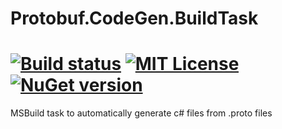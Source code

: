 # Protobuf.CodeGen.BuildTask

[![Build status](https://img.shields.io/appveyor/ci/hanabi1224/Protobuf.CodeGen.BuildTask/master.svg)](https://ci.appveyor.com/project/hanabi1224/Protobuf.CodeGen.BuildTask)
[![MIT License](https://img.shields.io/github/license/hanabi1224/Protobuf.CodeGen.BuildTask.svg)](https://github.com/hanabi1224/Protobuf.CodeGen.BuildTask/blob/master/LICENSE)
[![NuGet version](https://buildstats.info/nuget/Protobuf.CodeGen.BuildTask)](https://www.nuget.org/packages/Protobuf.CodeGen.BuildTask)
====

MSBuild task to automatically generate c# files from .proto files
